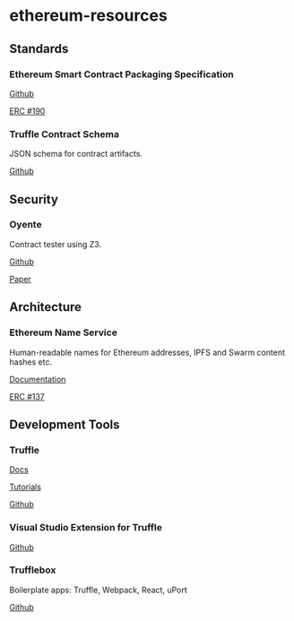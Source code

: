 # ethereum-resources

## Standards

### Ethereum Smart Contract Packaging Specification

[Github](https://github.com/ethpm/ethpm-spec)

[ERC #190](https://github.com/ethereum/EIPs/issues/190)

### Truffle Contract Schema

JSON schema for contract artifacts.

[Github](https://github.com/trufflesuite/truffle-contract-schema)

## Security

### Oyente

Contract tester using Z3.

[Github](https://github.com/ethereum/oyente)

[Paper](http://www.comp.nus.edu.sg/~loiluu/papers/oyente.pdf)


## Architecture

### Ethereum Name Service

Human-readable names for Ethereum addresses, IPFS and Swarm content hashes etc.

[Documentation](https://media.readthedocs.org/pdf/ens/latest/ens.pdf)

[ERC #137](https://github.com/ethereum/EIPs/issues/137)

## Development Tools

### Truffle

[Docs](http://truffleframework.com/docs/)

[Tutorials](http://truffleframework.com/tutorials/)

[Github](https://github.com/trufflesuite)

### Visual Studio Extension for Truffle

[Github](https://github.com/trufflesuite/trufflevsix)

### Trufflebox

Boilerplate apps: Truffle, Webpack, React, uPort

[Github](https://truffle-box.github.io/)

